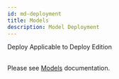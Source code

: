 ```yaml
---
id: md-deployment
title: Models
description: Model Deployment
---
```


<div class="label-sect">
  <div class="deploy-only tooltip">Deploy
    <span class="tooltiptext">Applicable to Deploy Edition</span>
  </div>
</div>
<br>

Please see [Models](../model-deployment-feature) documentation.
